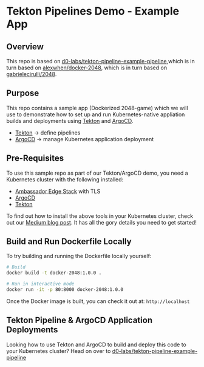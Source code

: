 # Tekton Pipelines Demo - Example App

## Overview

This repo is based on [d0-labs/tekton-pipeline-example-pipeline](https://github.com/d0-labs/tekton-pipeline-example-pipeline),which is in turn based on [alexwhen/docker-2048](https://github.com/alexwhen/docker-2048), which is in turn based on [gabrielecirulli/2048](https://github.com/gabrielecirulli/2048).

## Purpose

This repo contains a sample app (Dockerized 2048-game) which we will use to demonstrate how to set up and run Kubernetes-native appliation builds and deployments using [Tekton](https://tekton.dev) and [ArgoCD](https://argoproj.github.io).

* [Tekton](https://tekton.dev) &rarr; define pipelines
* [ArgoCD](https://argoproj.github.io) &rarr; manage Kubernetes application deployment

## Pre-Requisites

To use this sample repo as part of our Tekton/ArgoCD demo, you need a Kubernetes cluster with the following installed:
* [Ambassador Edge Stack](https://www.getambassador.io) with TLS
* [ArgoCD](https://argoproj.github.io)
* [Tekton](https://tekton.dev)

To find out how to install the above tools in your Kubernetes cluster, check out our [Medium blog post](https://medium.com/dzerolabs/installing-ambassador-argocd-and-tekton-on-kubernetes-540aacc983b9). It has all the gory details you need to get started!

## Build and Run Dockerfile Locally

To try building and running the Dockerfile locally yourself:

```bash
# Build
docker build -t docker-2048:1.0.0 .

# Run in interactive mode
docker run -it -p 80:8000 docker-2048:1.0.0
```

Once the Docker image is built, you can check it out at: `http://localhost`

## Tekton Pipeline & ArgoCD Application Deployments

Looking how to use Tekton and ArgoCD to build and deploy this code to your Kubernetes cluster? Head on over to [d0-labs/tekton-pipeline-example-pipeline](https://github.com/d0-labs/tekton-pipeline-example-pipeline)

